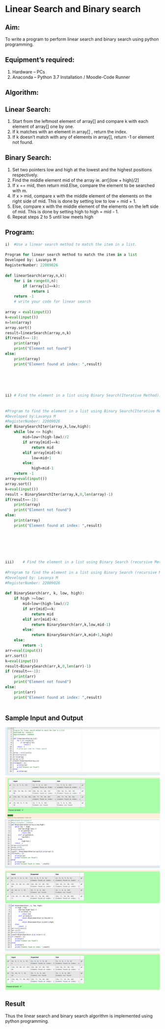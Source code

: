 # Linear Search and Binary search

## Aim:

To write a program to perform linear search and binary search using python programming.

## Equipment’s required:

1.	Hardware – PCs
2.	Anaconda – Python 3.7 Installation / Moodle-Code Runner

## Algorithm:
## Linear Search:
1.	Start from the leftmost element of array[] and compare k with each element of array[] one by one.
2.	If k matches with an element in array[] , return the index.
3.	If k doesn’t match with any of elements in array[], return -1 or element not found.
## Binary Search:
1.	Set two pointers low and high at the lowest and the highest positions respectively.
2.	Find the middle element mid of the array ie. arr[(low + high)/2]
3.	If x == mid, then return mid.Else, compare the element to be searched with m.
4.	If x > mid, compare x with the middle element of the elements on the right side of mid. This is done by setting low to low = mid + 1.
5.	Else, compare x with the middle element of the elements on the left side of mid. This is done by setting high to high = mid - 1.
6.	Repeat steps 2 to 5 until low meets high
## Program:
```python
i)	#Use a linear search method to match the item in a list.

Program for linear search method to match the item in a list
Developed by: Lavanya M
RegisterNumber: 22009026

def linearSearch(array,n,k):
    for i in range(0,n):
        if (array[i]==k):
            return i
    return -1
    # write your code for linear search
    
array = eval(input())
k=eval(input())
n=len(array)
array.sort()
result=linearSearch(array,n,k)
if(result==-1):
    print(array)
    print("Element not found")
else:
    print(array)
    print("Element found at index: ",result)





ii)	# Find the element in a list using Binary Search(Iterative Method).


#Program to find the element in a list using Binary Search(Iterative Method)..
#Developed by:Lavanya M
#RegisterNumber: 22009026
def BinarySearchIter(array,k,low,high):
    while low <= high:
        mid=low+(high-low)//2
        if array[mid]==k:
            return mid
        elif array[mid]<k:
            low=mid+1
        else:
            high=mid-1
    return -1
array=eval(input())
array.sort()
k=eval(input())
result = BinarySearchIter(array,k,0,len(array)-1)
if(result==-1):
    print(array)
    print("Element not found")
else:
    print(array)
    print("Element found at index: ",result)






iii)	# Find the element in a list using Binary Search (recursive Method).

#Program to find the element in a list using Binary Search (recursive Method).
#Developed by: Lavanya M
#RegisterNumber: 22009026

def BinarySearch(arr, k, low, high):
    if high >=low:
        mid=low+(high-low)//2
        if arr[mid]==k:
            return mid
        elif arr[mid]>k:
            return BinarySearch(arr,k,low,mid-1)
        else:
            return BinarySearch(arr,k,mid+1,high)
    else:
        return -1
arr=eval(input())
arr.sort()
k=eval(input())
result=BinarySearch(arr,k,0,len(arr)-1)
if (result==-1):
    print(arr)
    print("Element not found")
else:
    print(arr)
    print("Element found at index: ",result)



```


## Sample Input and Output
![](lin%20search.png)
![](./binary%20search1.png)
![](./binary%20search2.png)






## Result
Thus the linear search and binary search algorithm is implemented using python programming.